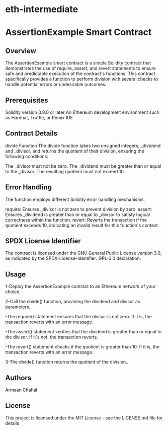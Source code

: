 # eth-intermediate

# AssertionExample Smart Contract

## Overview

The AssertionExample smart contract is a simple Solidity contract that demonstrates the use of require, assert, 
and revert statements to ensure safe and predictable execution of the contract's functions. This contract specifically
provides a function to perform division with several checks to handle potential errors or undesirable outcomes.

## Prerequisites

Solidity version 0.8.0 or later
An Ethereum development environment such as Hardhat, Truffle, or Remix IDE

## Contract Details

divide Function
The divide function takes two unsigned integers, _dividend and _divisor, and returns the quotient of their division, ensuring the following conditions:

The _divisor must not be zero.
The _dividend must be greater than or equal to the _divisor.
The resulting quotient must not exceed 10.

## Error Handling

The function employs different Solidity error handling mechanisms:

require: Ensures _divisor is not zero to prevent division by zero.
assert: Ensures _dividend is greater than or equal to _divisor to satisfy logical correctness within the function.
revert: Reverts the transaction if the quotient exceeds 10, indicating an invalid result for this function's context.

## SPDX License Identifier

The contract is licensed under the GNU General Public License version 3.0, as indicated by the SPDX-License-Identifier: GPL-3.0 declaration.

## Usage

1-Deploy the AssertionExample contract to an Ethereum network of your choice.

2-Call the divide() function, providing the dividend and divisor as parameters.

  -The require() statement ensures that the divisor is not zero. If it is, the transaction reverts with an error message.

  -The assert() statement verifies that the dividend is greater than or equal to the divisor. If it's not, the transaction reverts.

  -The revert() statement checks if the quotient is greater than 10. If it is, the transaction reverts with an error message.

3-The divide() function returns the quotient of the division..


## Authors

Armaan Chahal

## License

This project is licensed under the MIT License - see the LICENSE.md file for details

